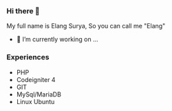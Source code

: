 ### Hi there 👋
My full name is Elang Surya, So you can call me "Elang"

- 🔭 I’m currently working on ...

### Experiences
- PHP
- Codeigniter 4
- GIT
- MySql/MariaDB
- Linux Ubuntu
<!--
**langsurya/langsurya** is a ✨ _special_ ✨ repository because its `README.md` (this file) appears on your GitHub profile.

Here are some ideas to get you started:

- 🔭 I’m currently working on ...
- 🌱 I’m currently learning ...
- 👯 I’m looking to collaborate on ...
- 🤔 I’m looking for help with ...
- 💬 Ask me about ...
- 📫 How to reach me: ...
- 😄 Pronouns: ...
- ⚡ Fun fact: ...
-->
